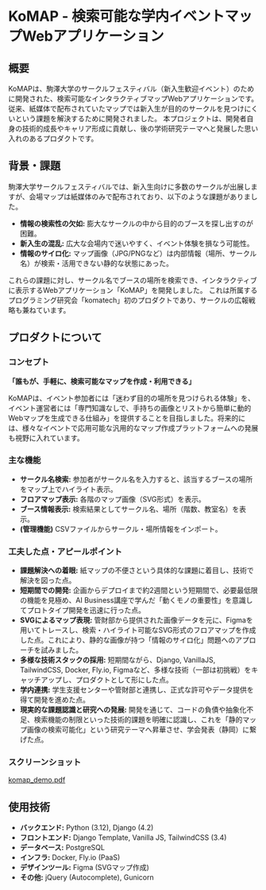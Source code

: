 # KoMAP - 検索可能な学内イベントマップWebアプリケーション

## 概要

KoMAPは、駒澤大学のサークルフェスティバル（新入生歓迎イベント）のために開発された、検索可能なインタラクティブマップWebアプリケーションです。
従来、紙媒体で配布されていたマップでは新入生が目的のサークルを見つけにくいという課題を解決するために開発されました。
本プロジェクトは、開発者自身の技術的成長やキャリア形成に貢献し、後の学術研究テーマへと発展した思い入れのあるプロダクトです。

## 背景・課題

駒澤大学サークルフェスティバルでは、新入生向けに多数のサークルが出展しますが、会場マップは紙媒体のみで配布されており、以下のような課題がありました。

* **情報の検索性の欠如:** 膨大なサークルの中から目的のブースを探し出すのが困難。
* **新入生の混乱:** 広大な会場内で迷いやすく、イベント体験を損なう可能性。
* **情報のサイロ化:** マップ画像（JPG/PNGなど）は内部情報（場所、サークル名）が検索・活用できない静的な状態にあった。

これらの課題に対し、サークル名でブースの場所を検索でき、インタラクティブに表示するWebアプリケーション「KoMAP」を開発しました。
これは所属するプログラミング研究会「komatech」初のプロダクトであり、サークルの広報戦略も兼ねています。

## プロダクトについて

### コンセプト

**「誰もが、手軽に、検索可能なマップを作成・利用できる」**

KoMAPは、イベント参加者には「迷わず目的の場所を見つけられる体験」を、イベント運営者には「専門知識なしで、手持ちの画像とリストから簡単に動的Webマップを生成できる仕組み」を提供することを目指しました。将来的には、様々なイベントで応用可能な汎用的なマップ作成プラットフォームへの発展も視野に入れています。

### 主な機能

* **サークル名検索:** 参加者がサークル名を入力すると、該当するブースの場所をマップ上でハイライト表示。
* **フロアマップ表示:** 各階のマップ画像（SVG形式）を表示。
* **ブース情報表示:** 検索結果としてサークル名、場所（階数、教室名）を表示。
* **(管理機能)** CSVファイルからサークル・場所情報をインポート。

### 工夫した点・アピールポイント

* **課題解決への着眼:** 紙マップの不便さという具体的な課題に着目し、技術で解決を図った点。
* **短期間での開発:** 企画からデプロイまで約2週間という短期間で、必要最低限の機能を見極め、AI Business講座で学んだ「動くモノの重要性」を意識してプロトタイプ開発を迅速に行った点。
* **SVGによるマップ表現:** 管財部から提供された画像データを元に、Figmaを用いてトレースし、検索・ハイライト可能なSVG形式のフロアマップを作成した点。これにより、静的な画像が持つ「情報のサイロ化」問題へのアプローチを試みました。
* **多様な技術スタックの採用:** 短期間ながら、Django, VanillaJS, TailwindCSS, Docker, Fly.io, Figmaなど、多様な技術（一部は初挑戦）をキャッチアップし、プロダクトとして形にした点。
* **学内連携:** 学生支援センターや管財部と連携し、正式な許可やデータ提供を得て開発を進めた点。
* **現実的な課題認識と研究への発展:** 開発を通じて、コードの負債や抽象化不足、検索機能の制限といった技術的課題を明確に認識し、これを「静的マップ画像の検索可能化」という研究テーマへ昇華させ、学会発表（静岡）に繋げた点。

### スクリーンショット

[komap_demo.pdf](https://github.com/user-attachments/files/23209012/9.pdf)


## 使用技術

* **バックエンド:** Python (3.12), Django (4.2)
* **フロントエンド:** Django Template, Vanilla JS, TailwindCSS (3.4)
* **データベース:** PostgreSQL
* **インフラ:** Docker, Fly.io (PaaS)
* **デザインツール:** Figma (SVGマップ作成)
* **その他:** jQuery (Autocomplete), Gunicorn
